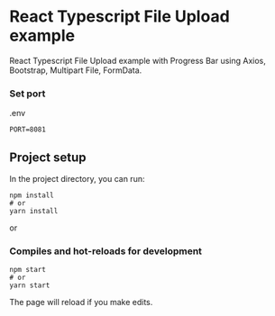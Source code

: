 # React Typescript File Upload example
React Typescript File Upload example with Progress Bar using Axios, Bootstrap, Multipart File, FormData.

### Set port
.env
```
PORT=8081
```

## Project setup

In the project directory, you can run:

```
npm install
# or
yarn install
```

or

### Compiles and hot-reloads for development

```
npm start
# or
yarn start
```

The page will reload if you make edits.

